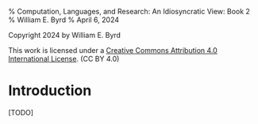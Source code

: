 % Computation, Languages, and Research: An Idiosyncratic View: Book 2
% William E. Byrd
% April 6, 2024

Copyright 2024 by William E. Byrd

This work is licensed under a [Creative Commons Attribution 4.0 International License](http://creativecommons.org/licenses/by/4.0/). (CC BY 4.0) 

# Introduction

[TODO]